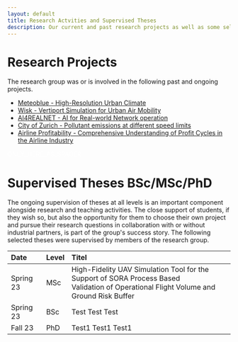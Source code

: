 ```yaml
---
layout: default
title: Research Actvities and Supervised Theses
description: Our current and past research projects as well as some selected supervised theses
---
```


# Research Projects

The research group was or is involved in the following past and ongoing projects.

- [Meteoblue - High-Resolution Urban Climate ](./projects/urban-climate.md)
- [Wisk - Vertiport Simulation for Urban Air Mobility](./projects/vertiport-simulation.md)
- [AI4REALNET - AI for Real-world Network operation](./projects/ai4realnet.md)
- [City of Zurich - Pollutant emissions at different speed limits](./projects/stadtprojekt-zurich.md)
- [Airline Profitability - Comprehensive Understanding of Profit Cycles in the Airline Industry](./projects/airline-profit.md)

<!--The code below is only used as spacer-->
<html>
  <p style="color:white;">ONLY_HERE_AS_SPACER</p>
</html>

# Supervised Theses BSc/MSc/PhD

The ongoing supervision of theses at all levels is an important component alongside research and teaching activities. The close support of students, if they wish so, but also the opportunity for them to choose their own project and pursue their research questions in collaboration with or without industrial partners, is part of the group's success story. The following selected theses were supervised by members of the research group.


| **Date**         | **Level**         | **Titel**         |
|:-------------|:-------------|:-------------|
| Spring 23 | MSc | High-Fidelity UAV Simulation Tool for the Support of SORA Process Based <br> Validation of Operational Flight Volume and Ground Risk Buffer |
| Spring 23| BSc | Test Test Test |
| Fall 23| PhD | Test1 Test1 Test1 |
